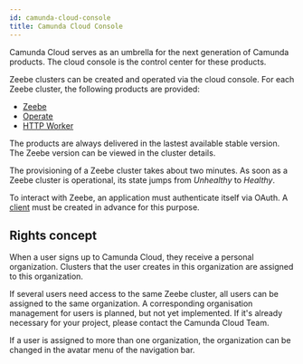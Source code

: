 ```yaml
---
id: camunda-cloud-console
title: Camunda Cloud Console
---
```


Camunda Cloud serves as an umbrella for the next generation of Camunda products. The cloud console is the control center for these products.

Zeebe clusters can be created and operated via the cloud console. For each Zeebe cluster, the following products are provided:

* [Zeebe](./zeebecluster_zeebe.md)
* [Operate](./zeebecluster_operate.md)
* [HTTP Worker](./zeebecluster_embedded-http-worker.md)

The products are always delivered in the lastest available stable version. The Zeebe version can be viewed in the cluster details.

The provisioning of a Zeebe cluster takes about two minutes. As soon as a Zeebe cluster is operational, its state jumps from *Unhealthy* to *Healthy*.

To interact with Zeebe, an application must authenticate itself via OAuth. A [client](./zeebecluster_clients.md) must be created in advance for this purpose.

## Rights concept

When a user signs up to Camunda Cloud, they receive a personal organization. Clusters that the user creates in this organization are assigned to this organization.

If several users need access to the same Zeebe cluster, all users can be assigned to the same organization. A corresponding organisation management for users is planned, but not yet implemented. If it's already necessary for your project, please contact the Camunda Cloud Team.

If a user is assigned to more than one organization, the organization can be changed in the avatar menu of the navigation bar.
